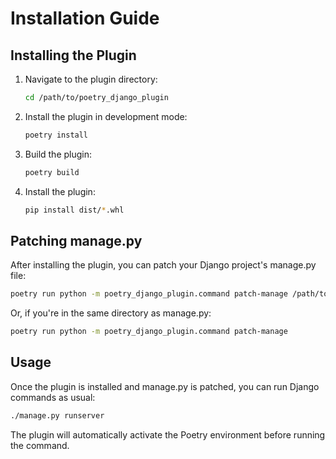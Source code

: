 # Installation Guide

## Installing the Plugin

1. Navigate to the plugin directory:
   ```bash
   cd /path/to/poetry_django_plugin
   ```

2. Install the plugin in development mode:
   ```bash
   poetry install
   ```

3. Build the plugin:
   ```bash
   poetry build
   ```

4. Install the plugin:
   ```bash
   pip install dist/*.whl
   ```

## Patching manage.py

After installing the plugin, you can patch your Django project's manage.py file:

```bash
poetry run python -m poetry_django_plugin.command patch-manage /path/to/manage.py
```

Or, if you're in the same directory as manage.py:

```bash
poetry run python -m poetry_django_plugin.command patch-manage
```

## Usage

Once the plugin is installed and manage.py is patched, you can run Django commands as usual:

```bash
./manage.py runserver
```

The plugin will automatically activate the Poetry environment before running the command.
